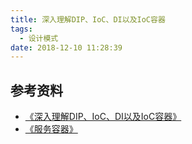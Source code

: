 ```yaml
---
title: 深入理解DIP、IoC、DI以及IoC容器
tags:
  - 设计模式
date: 2018-12-10 11:28:39
---
```



## 参考资料

- [《深入理解DIP、IoC、DI以及IoC容器》](http://www.cnblogs.com/liuhaorain/p/3747470.html)
- [《服务容器》](https://laravel-china.org/docs/laravel/5.7/container/2249)